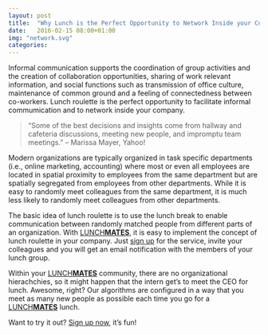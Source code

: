 ```yaml
---
layout: post
title:  "Why Lunch is the Perfect Opportunity to Network Inside your Company"
date:   2016-02-15 08:00+01:00
img: "network.svg"
categories:
---
```


Informal communication supports the coordination of group activities and the creation of collaboration opportunities, sharing of work relevant information, and social functions such as transmission of office culture, maintenance of common ground and a feeling of connectedness between co-workers. Lunch roulette is the perfect opportunity to facilitate informal commumication and to network inside your company.

> “Some of the best decisions and insights come from hallway and cafeteria discussions, meeting new people, and impromptu team meetings.” – Marissa Mayer, Yahoo!

Modern organizations are typically organized in task specific departments (i.e., online marketing, accounting) where most or even all employees are located in spatial proximity to employees from the same department but are spatially segregated from employees from other departments. While it is easy to randomly meet colleagues from the same department, it is much less likely to randomly meet colleagues from other departments.

The basic idea of lunch roulette is to use the lunch break to enable communication between randomly matched people from different parts of an organization. With [LUNCH**MATES**][lunchmates], it is easy to implement the concept of lunch roulette in your company. Just [sign up][sign-up] for the service, invite your colleagues and you will get an email notification with the members of your lunch group.

Within your [LUNCH**MATES**][lunchmates] community, there are no organizational hierachchies, so it might happen that the intern get’s to meet the CEO for lunch. Awesome, right? Our algorithms are configured in a way that you meet as many new people as possible each time you go for a [LUNCH**MATES**][lunchmates] lunch.

Want to try it out? [Sign up now][sign-up], it’s fun!

[lunchmates]:  https://lunchmates.org
[sign-up]:   https://lunchmates.org/users/sign_up
